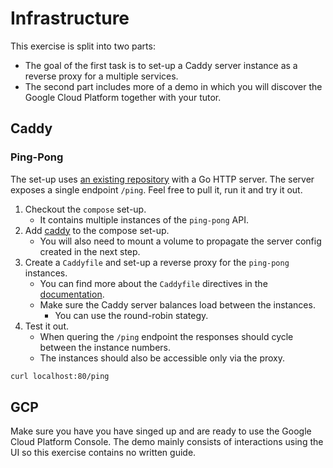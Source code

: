 # Infrastructure

This exercise is split into two parts:
- The goal of the first task is to set-up a Caddy server instance as a reverse proxy for a multiple services.
- The second part includes more of a demo in which you will discover the Google Cloud Platform together with your tutor.

## Caddy

### Ping-Pong

The set-up uses [an existing repository](https://github.com/course-go/ping-pong) with a Go HTTP server. The server exposes a single endpoint `/ping`. Feel free to pull it, run it and try it out.

1. Checkout the `compose` set-up.
    - It contains multiple instances of the `ping-pong` API.
2. Add [caddy](https://hub.docker.com/_/caddy) to the compose set-up.
    - You will also need to mount a volume to propagate the server config created in the next step.
3. Create a `Caddyfile` and set-up a reverse proxy for the `ping-pong` instances.
    - You can find more about the `Caddyfile` directives in the [documentation](https://caddyserver.com/docs/caddyfile).
    - Make sure the Caddy server balances load between the instances.
        - You can use the round-robin stategy.
4. Test it out.
    - When quering the `/ping` endpoint the responses should cycle between the instance numbers.
    - The instances should also be accessible only via the proxy.

```sh
curl localhost:80/ping
```

## GCP

Make sure you have you have singed up and are ready to use the Google Cloud Platform Console. The demo mainly consists of interactions using the UI so this exercise contains no written guide.
